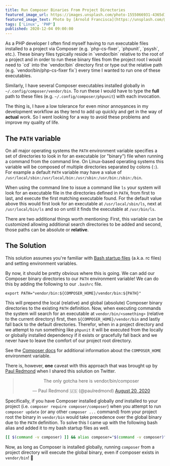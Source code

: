 ```yaml
---
title: Run Composer Binaries From Project Directories
featured_image_url: https://images.unsplash.com/photo-1555066931-4365d14bab8c?ixid=MXwxMjA3fDB8MHxwaG90by1wYWdlfHx8fGVufDB8fHw%3D&auto=format&w=1600
featured_image_text: Photo by [Arnold Francisca](https://unsplash.com/@clark_fransa?utm_source=unsplash&amp;utm_medium=referral&amp;utm_content=creditCopyText) on [Unsplash](https://unsplash.com/s/photos/code?utm_source=unsplash&amp;utm_medium=referral&amp;utm_content=creditCopyText)
tags: ['Linux', 'PHP']
published: 2020-12-04 09:00:00
---
```


<excerpt>
As a PHP developer I often find myself having to run executable files installed to a project via Composer (e.g. `php-cs-fixer`, `phpunit`, `psysh`, etc.). These binary files typically reside in `vendor/bin` relative to the root of a project and in order to run these binary files from the project root I would need to `cd` into the `vendor/bin` directory first or type out the relative path (e.g. `vendor/bin/php-cs-fixer fix`) every time I wanted to run one of these executables.
</excerpt>

Similarly, I have several Composer executables installed globally in `~/.config/composer/vendor/bin`. To run these I would have to type the **full** path to these files (e.g. `~/.config/composer/phpunit`) with each invocation.

The thing is, I have a low tolerance for even minor annoyances in my development workflow as they tend to add up quickly and get in the way of __actual__ work. So I went looking for a way to avoid these problems and improve my quality of life.

## The `PATH` variable

On all major operating systems the `PATH` environment variable specifies a set of directories to look in for an executable (or "binary") file when running a command from the command line. On Linux-based operating systems this variable will be composed of multiple directories separated by colons (`:`). For example a default `PATH` variable may have a value of `/usr/local/sbin:/usr/local/bin:/usr/sbin:/usr/bin:/sbin:/bin`.

When using the command line to issue a command like `ls` your system will look for an executable file in the directories defined in `PATH`, from first to last, and execute the first matching executable found. For the default value above this would first look for an executable at `/usr/local/sbin/ls`, next at `/usr/local/bin/ls` and so on until it finds the executable at `/usr/bin/ls`.

There are two additional things worth mentioning: First, this variable can be customized allowing additional search directories to be added and second, those paths can be absolute or **relative**.

## The Solution

<div class="info">
    <p>This solution assumes you're familiar with <a href="https://www.gnu.org/software/bash/manual/html_node/Bash-Startup-Files.html">Bash startup files</a> (a.k.a. rc files) and setting environment variables.</p>
</div>

By now, it should be pretty obvious where this is going. We can add our Composer binary directories to our `PATH` environment variable! We can do this by adding the following to our `.bashrc` file.

```shell
export PATH="vendor/bin:${COMPOSER_HOME}/vendor/bin:${PATH}"
```

This will prepend the local (relative) and global (absolute) Composer binary directories to the existing `PATH` definition. Now, when executing commands the system will search for an executable at `vendor/bin/<something>` (relative to the current directory) first, then `${COMPOSER_HOME}/vendor/bin` and lastly fall back to the default directories. Therefor, when in a project directory and we attempt to run something like `phpunit` it will be executed from the locally or globally installed dependency if it exists or gracefully fall back and we never have to leave the comfort of our project root directory.

<div class="info">
    <p>See the <a href="https://getcomposer.org/doc/03-cli.md#composer-home">Composer docs</a> for additional information about the <code>COMPOSER_HOME</code> environment variable.</p>
</div>

There is, however, **one** caveat with this approach that was brought up by [Paul Redmond](https://twitter.com/paulredmond) when I shared this solution on Twitter.

<center>
	<blockquote class="twitter-tweet" data-conversation="none"><p lang="en" dir="ltr">The only gotcha here is vendor/bin/composer</p>&mdash; Paul Redmond 🇺🇸 (@paulredmond) <a href="https://twitter.com/paulredmond/status/1296547838814375937?ref_src=twsrc%5Etfw">August 20, 2020</a></blockquote> <script async src="https://platform.twitter.com/widgets.js" charset="utf-8"></script>
</center>

Specifically, if you have Composer installed globally _and_ installed to your project (i.e. `composer require composer/composer`) when you attempt to run `composer update` (or any other `composer ...` command) from your project root the binary in `vendor/bin` would take precedence over the global binary due to the `PATH` definition. To solve this I came up with the following bash alias and added it to my bash startup files as well.

```bash
[[ $(command -v composer) ]] && alias composer="$(command -v composer)"
```

Now, as long as Composer is installed globally, running `composer` from a project directory will execute the global binary, even if composer exists in `vendor/bin`! 🥳
